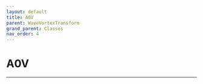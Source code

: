 ```yaml
---
layout: default
title: A0V
parent: WaveVortexTransform
grand_parent: Classes
nav_order: 4
---
```


#  A0V




---

